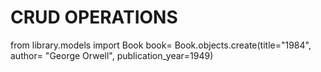 
# CRUD OPERATIONS

from library.models import Book
book= Book.objects.create(title="1984", author= "George Orwell", publication_year=1949)